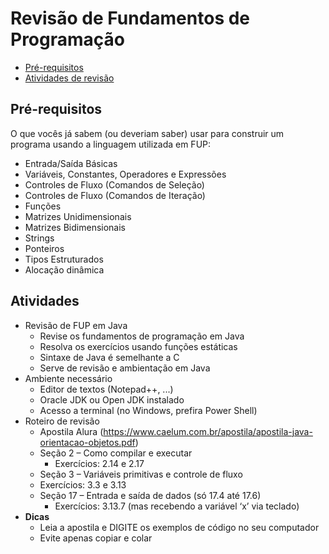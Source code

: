
# Revisão de Fundamentos de Programação

- [Pré-requisitos](#pre-requisitos)
- [Atividades de revisão](#atividades)

## Pré-requisitos

O que vocês já sabem (ou deveriam saber) usar para construir um programa usando a linguagem utilizada em FUP:
- Entrada/Saída Básicas
- Variáveis, Constantes, Operadores e Expressões
- Controles de Fluxo (Comandos de Seleção)
- Controles de Fluxo (Comandos de Iteração)
- Funções
- Matrizes Unidimensionais
- Matrizes Bidimensionais
- Strings
- Ponteiros
- Tipos Estruturados
- Alocação dinâmica

## Atividades

- Revisão de FUP em Java
  - Revise os fundamentos de programação em Java
  - Resolva os exercícios usando funções estáticas
  - Sintaxe de Java é semelhante a C
  - Serve de revisão e ambientação em Java
- Ambiente necessário
  - Editor de textos (Notepad++, ...)
  - Oracle JDK ou Open JDK instalado
  - Acesso a terminal (no Windows, prefira Power Shell)
- Roteiro de revisão
  - Apostila Alura (https://www.caelum.com.br/apostila/apostila-java-orientacao-objetos.pdf)
  - Seção 2 – Como compilar e executar
    - Exercícios: 2.14 e 2.17
  - Seção 3 – Variáveis primitivas e controle de fluxo
   - Exercícios: 3.3 e 3.13
  - Seção 17 – Entrada e saída de dados (só 17.4 até 17.6)
	- Exercícios: 3.13.7 (mas recebendo a variável ‘x’ via teclado)
- **Dicas**
  - Leia a apostila e DIGITE os exemplos de código no seu computador
  - Evite apenas copiar e colar